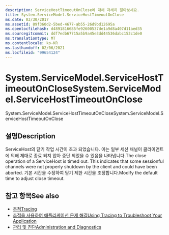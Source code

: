 ```yaml
---
description: ServiceHostTimeoutOnClose에 대해 자세히 알아보세요.
title: System.ServiceModel.ServiceHostTimeoutOnClose
ms.date: 03/30/2017
ms.assetid: 89f360d2-5bed-4677-ab55-26d9bd12695a
ms.openlocfilehash: d4891816685fe92600537de1a9d8a407d11aed35
ms.sourcegitcommit: ddf7edb67715a5b9a45e3dd44536dabc153c1de0
ms.translationtype: MT
ms.contentlocale: ko-KR
ms.lasthandoff: 02/06/2021
ms.locfileid: "99654124"
---
```

# <a name="systemservicemodelservicehosttimeoutonclose"></a><span data-ttu-id="f5859-103">System.ServiceModel.ServiceHostTimeoutOnClose</span><span class="sxs-lookup"><span data-stu-id="f5859-103">System.ServiceModel.ServiceHostTimeoutOnClose</span></span>

<span data-ttu-id="f5859-104">System.ServiceModel.ServiceHostTimeoutOnClose</span><span class="sxs-lookup"><span data-stu-id="f5859-104">System.ServiceModel.ServiceHostTimeoutOnClose</span></span>  
  
## <a name="description"></a><span data-ttu-id="f5859-105">설명</span><span class="sxs-lookup"><span data-stu-id="f5859-105">Description</span></span>  

 <span data-ttu-id="f5859-106">ServiceHost의 닫기 작업 시간이 초과 되었습니다. 이는 일부 세션 채널이 클라이언트에 의해 제대로 종료 되지 않아 중단 되었을 수 있음을 나타냅니다.</span><span class="sxs-lookup"><span data-stu-id="f5859-106">The close operation of a ServiceHost is timed out. This indicates that some sessionful channels were not properly shutdown by the client and could have been aborted.</span></span> <span data-ttu-id="f5859-107">기본 시간을 수정하여 닫기 제한 시간을 조정합니다.</span><span class="sxs-lookup"><span data-stu-id="f5859-107">Modify the default time to adjust close timeout.</span></span>  
  
## <a name="see-also"></a><span data-ttu-id="f5859-108">참고 항목</span><span class="sxs-lookup"><span data-stu-id="f5859-108">See also</span></span>

- [<span data-ttu-id="f5859-109">추적</span><span class="sxs-lookup"><span data-stu-id="f5859-109">Tracing</span></span>](index.md)
- [<span data-ttu-id="f5859-110">추적을 사용하여 애플리케이션 문제 해결</span><span class="sxs-lookup"><span data-stu-id="f5859-110">Using Tracing to Troubleshoot Your Application</span></span>](using-tracing-to-troubleshoot-your-application.md)
- [<span data-ttu-id="f5859-111">관리 및 진단</span><span class="sxs-lookup"><span data-stu-id="f5859-111">Administration and Diagnostics</span></span>](../index.md)
